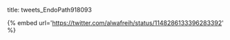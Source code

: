 title: tweets_EndoPath918093

{% embed url='https://twitter.com/alwafreih/status/1148286133396283392' %}
